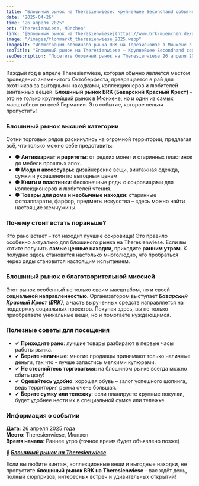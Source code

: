 ```yaml
---
title: "Блошиный рынок на Theresienwiese: крупнейшее Secondhand событие в Мюнхене"
date: "2025-04-26"
time: "26 апреля 2025"
ort: "Theresienwiese, München"
link: "[Блошиный рынок на Theresienwiese](https://www.brk-muenchen.de/angebote/flohmaerkte/flohmarkt-theresienwiese/)"
image: "/images/flohmarkt_theresienwiese_2025.webp"
imageAlt: "Иллюстрация блошиного рынка BRK на Терезиенвизе в Мюнхене с посетителями, палатками и товарами"
seoTitle: "Блошиный рынок на Theresienwiese – Крупнейшее Secondhand событие в Мюнхене"
seoDescription: "Посетите блошиный рынок на Theresienwiese 26 апреля 2025 года в Мюнхене. Откройте для себя уникальные вещи и старинные находки на крупнейшем Secondhand событии города."
---
```


Каждый год в апреле Theresienwiese, которая обычно является местом проведения знаменитого Октоберфеста, превращается в рай для охотников за выгодными находками, коллекционеров и любителей винтажных вещей. **Блошиный рынок BRK (Баварский Красный Крест)** – это не только крупнейший рынок в Мюнхене, но и один из самых масштабных во всей Германии. Это событие, которое нельзя пропустить!

### Блошиный рынок высшей категории
Сотни торговых рядов раскинулись на огромной территории, предлагая всё, что только можно себе представить: 
- ● **Антиквариат и раритеты**: от редких монет и старинных пластинок до мебели прошлых эпох.
- ● **Мода и аксессуары**: дизайнерские вещи, винтажная одежда, сумки и украшения по выгодным ценам.
- ● **Книги и пластинки**: бесконечные ряды с сокровищами для коллекционеров и любителей чтения.
- ● **Товары для дома и необычные находки**: старинные фотоаппараты, фарфор, предметы искусства – здесь можно найти настоящие жемчужины.

### Почему стоит встать пораньше?
Кто рано встаёт – тот находит лучшие сокровища! Это правило особенно актуально для блошиного рынка на Theresienwiese. Если вы хотите получить **самые ценные находки**, приходите **ранним утром**. К полудню здесь становится настолько многолюдно, что пробраться через ряды становится настоящим испытанием.

### Блошиный рынок с благотворительной миссией
Этот рынок особенный не только своим масштабом, но и своей **социальной направленностью**. Организатором выступает ***Баварский Красный Крест (BRK)***, а часть вырученных средств направляется на поддержку социальных проектов. Покупая здесь, вы не только приобретаете уникальные вещи, но и помогаете нуждающимся.

### Полезные советы для посещения
- ✔ **Приходите рано**: лучшие товары разбирают в первые часы работы рынка.
- ✔ **Берите наличные**: многие продавцы принимают только наличные деньги, так что - лучше запастись мелкими купюрами.
- ✔ **Не стесняйтесь торговаться**: на блошином рынке всегда можно сбить цену!
- ✔ **Одевайтесь удобно**: хорошая обувь – залог успешного шопинга, ведь территория рынка очень большая.
- ✔ **Берите сумку или тележку**: если планируете крупные покупки, будет удобнее нести их в специальной сумке или тележке.

### Информация о событии
**Дата**: 26 апреля 2025 года  
**Место**: Theresienwiese, Мюнхен  
**Время начала**: Раннее утро (точное время будет объявлено позже)  

***🔗 [Блошиный рынок на Theresienwiese](https://www.brk-muenchen.de/angebote/flohmaerkte/flohmarkt-theresienwiese/)***  

Если вы любите винтаж, коллекционные вещи и выгодные находки, не пропустите **блошиный рынок BRK на Theresienwiese** – вас ждёт день, полный сюрпризов, интересных встреч и удивительных открытий!

